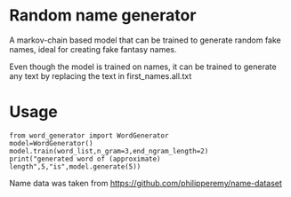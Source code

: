 # Random name generator
A markov-chain based model that can be trained to generate random fake names, ideal for creating fake fantasy names.


Even though the model is trained on names, it can be trained to generate any text by replacing the text in first_names.all.txt

# Usage
```
from word_generator import WordGenerator
model=WordGenerator()
model.train(word_list,n_gram=3,end_ngram_length=2)
print("generated word of (approximate) length",5,"is",model.generate(5))
```


Name data was taken from https://github.com/philipperemy/name-dataset 